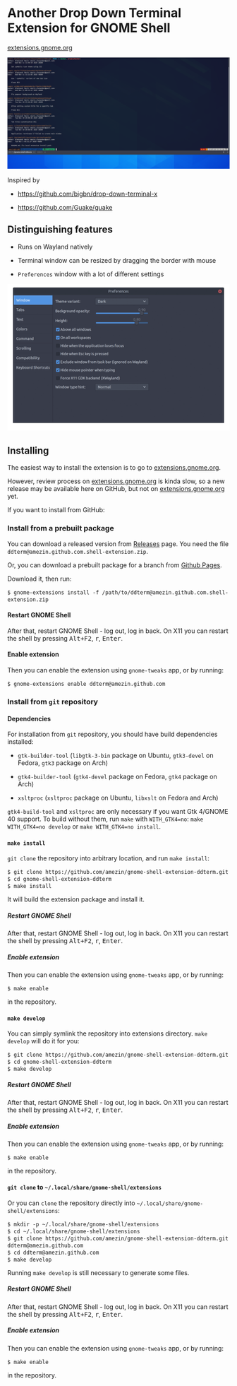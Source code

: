 # Another Drop Down Terminal Extension for GNOME Shell

[extensions.gnome.org]

<img src="docs/screenshot.png" />

Inspired by

- https://github.com/bigbn/drop-down-terminal-x

- https://github.com/Guake/guake

## Distinguishing features

- Runs on Wayland natively

- Terminal window can be resized by dragging the border with mouse

- `Preferences` window with a lot of different settings

<img src="docs/prefs.gif" />

## Installing

The easiest way to install the extension is to go to [extensions.gnome.org].

However, review process on [extensions.gnome.org] is kinda slow, so a new
release may be available here on GitHub, but not on [extensions.gnome.org] yet.

[extensions.gnome.org]: https://extensions.gnome.org/extension/3780/ddterm/

If you want to install from GitHub:

### Install from a prebuilt package

You can download a released version from
[Releases](https://github.com/amezin/gnome-shell-extension-ddterm/releases)
page. You need the file `ddterm@amezin.github.com.shell-extension.zip`.

Or, you can download a prebuilt package for a branch from
[Github Pages](https://amezin.github.io/gnome-shell-extension-ddterm/#prebuilt-extension-packages).

Download it, then run:

    $ gnome-extensions install -f /path/to/ddterm@amezin.github.com.shell-extension.zip

#### Restart GNOME Shell

After that, restart GNOME Shell - log out, log in back. On X11 you can restart
the shell by pressing <kbd>Alt+F2</kbd>, <kbd>r</kbd>, <kbd>Enter</kbd>.

#### Enable extension

Then you can enable the extension using `gnome-tweaks` app, or by running:

    $ gnome-extensions enable ddterm@amezin.github.com

### Install from `git` repository

#### Dependencies

For installation from `git` repository, you should have build dependencies
installed:

- `gtk-builder-tool` (`libgtk-3-bin` package on Ubuntu, `gtk3-devel` on Fedora,
`gtk3` package on Arch)

- `gtk4-builder-tool` (`gtk4-devel` package on Fedora, `gtk4` package on Arch)

- `xsltproc` (`xsltproc` package on Ubuntu, `libxslt` on Fedora and Arch)

`gtk4-build-tool` and `xsltproc` are only necessary if you want Gtk 4/GNOME 40
support. To build without them, run `make` with `WITH_GTK4=no`:
`make WITH_GTK4=no develop` or `make WITH_GTK4=no install`.

#### `make install`

`git clone` the repository into arbitrary location, and run `make install`:

    $ git clone https://github.com/amezin/gnome-shell-extension-ddterm.git
    $ cd gnome-shell-extension-ddterm
    $ make install

It will build the extension package and install it.

##### Restart GNOME Shell

After that, restart GNOME Shell - log out, log in back. On X11 you can restart
the shell by pressing <kbd>Alt+F2</kbd>, <kbd>r</kbd>, <kbd>Enter</kbd>.

##### Enable extension

Then you can enable the extension using `gnome-tweaks` app, or by running:

    $ make enable

in the repository.

#### `make develop`

You can simply symlink the repository into extensions directory. `make develop`
will do it for you:

    $ git clone https://github.com/amezin/gnome-shell-extension-ddterm.git
    $ cd gnome-shell-extension-ddterm
    $ make develop

##### Restart GNOME Shell

After that, restart GNOME Shell - log out, log in back. On X11 you can restart
the shell by pressing <kbd>Alt+F2</kbd>, <kbd>r</kbd>, <kbd>Enter</kbd>.

##### Enable extension

Then you can enable the extension using `gnome-tweaks` app, or by running:

    $ make enable

in the repository.

#### `git clone` to `~/.local/share/gnome-shell/extensions`

Or you can `clone` the repository directly into `~/.local/share/gnome-shell/extensions`:

    $ mkdir -p ~/.local/share/gnome-shell/extensions
    $ cd ~/.local/share/gnome-shell/extensions
    $ git clone https://github.com/amezin/gnome-shell-extension-ddterm.git ddterm@amezin.github.com
    $ cd ddterm@amezin.github.com
    $ make develop

Running `make develop` is still necessary to generate some files.

##### Restart GNOME Shell

After that, restart GNOME Shell - log out, log in back. On X11 you can restart
the shell by pressing <kbd>Alt+F2</kbd>, <kbd>r</kbd>, <kbd>Enter</kbd>.

##### Enable extension

Then you can enable the extension using `gnome-tweaks` app, or by running:

    $ make enable

in the repository.
